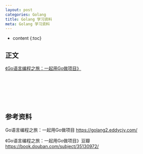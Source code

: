 ```yaml
---
layout: post
categories: Golang
title: Golang 学习资料
meta: Golang 学习资料
---
```

* content
{:toc}

## 正文

[《Go语言编程之旅：一起用Go做项目》](https://golang2.eddycjy.com/)



<br/><br/><br/><br/><br/>
## 参考资料

Go语言编程之旅：一起用Go做项目 <https://golang2.eddycjy.com/>

《Go语言编程之旅：一起用Go做项目》豆瓣 <https://book.douban.com/subject/35130972/>
